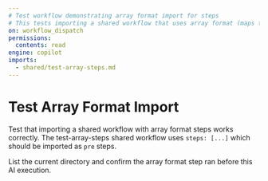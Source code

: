 ```yaml
---
# Test workflow demonstrating array format import for steps
# This tests importing a shared workflow that uses array format (maps to pre steps)
on: workflow_dispatch
permissions:
  contents: read
engine: copilot
imports:
  - shared/test-array-steps.md
---
```


# Test Array Format Import

Test that importing a shared workflow with array format steps works correctly.
The test-array-steps shared workflow uses `steps: [...]` which should be imported as `pre` steps.

List the current directory and confirm the array format step ran before this AI execution.
